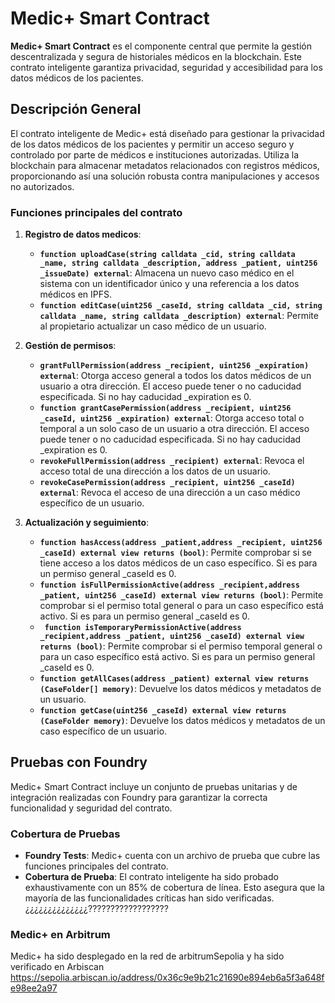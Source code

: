 # Medic+ Smart Contract

**Medic+ Smart Contract** es el componente central que permite la gestión descentralizada y segura de historiales médicos en la blockchain. Este contrato inteligente garantiza privacidad, seguridad y accesibilidad para los datos médicos de los pacientes.

## Descripción General

El contrato inteligente de Medic+ está diseñado para gestionar la privacidad de los datos médicos de los pacientes y permitir un acceso seguro y controlado por parte de médicos e instituciones autorizadas. Utiliza la blockchain para almacenar metadatos relacionados con registros médicos, proporcionando así una solución robusta contra manipulaciones y accesos no autorizados.

### Funciones principales del contrato

1. **Registro de datos medicos**:

   - **`function uploadCase(string calldata _cid, string calldata _name, string calldata _description, address _patient, uint256 _issueDate) external`**: Almacena un nuevo caso médico en el sistema con un identificador único y una referencia a los datos médicos en IPFS.
   - **`function editCase(uint256 _caseId, string calldata _cid, string calldata _name, string calldata _description) external`**: Permite al propietario actualizar un caso médico de un usuario.

2. **Gestión de permisos**:

   - **`grantFullPermission(address _recipient, uint256 _expiration) external`**: Otorga acceso general a todos los datos médicos de un usuario a otra dirección. El acceso puede tener o no caducidad especificada. Si no hay caducidad \_expiration es 0.
   - **`function grantCasePermission(address _recipient, uint256 _caseId, uint256 _expiration) external`**: Otorga acceso total o temporal a un solo caso de un usuario a otra dirección. El acceso puede tener o no caducidad especificada. Si no hay caducidad \_expiration es 0.
   - **`revokeFullPermission(address _recipient) external`**: Revoca el acceso total de una dirección a los datos de un usuario.
   - **`revokeCasePermission(address _recipient, uint256 _caseId) external`**: Revoca el acceso de una dirección a un caso médico específico de un usuario.

3. **Actualización y seguimiento**:
   - **`function hasAccess(address _patient,address _recipient, uint256 _caseId) external view returns (bool)`**: Permite comprobar si se tiene acceso a los datos médicos de un caso específico. Si es para un permiso general \_caseId es 0.
   - **`function isFullPermissionActive(address _recipient,address _patient, uint256 _caseId) external view returns (bool)`**: Permite comprobar si el permiso total general o para un caso específico está activo. Si es para un permiso general \_caseId es 0.
   - **` function isTemporaryPermissionActive(address _recipient,address _patient, uint256 _caseId) external view returns (bool)`**: Permite comprobar si el permiso temporal general o para un caso específico está activo. Si es para un permiso general \_caseId es 0.
   - **`function getAllCases(address _patient) external view returns (CaseFolder[] memory)`**: Devuelve los datos médicos y metadatos de un usuario.
   - **`function getCase(uint256 _caseId) external view returns (CaseFolder memory)`**: Devuelve los datos médicos y metadatos de un caso específico de un usuario.

## Pruebas con Foundry

Medic+ Smart Contract incluye un conjunto de pruebas unitarias y de integración realizadas con Foundry para garantizar la correcta funcionalidad y seguridad del contrato.

### Cobertura de Pruebas

- **Foundry Tests**: Medic+ cuenta con un archivo de prueba que cubre las funciones principales del contrato.
- **Cobertura de Prueba**: El contrato inteligente ha sido probado exhaustivamente con un 85% de cobertura de línea. Esto asegura que la mayoría de las funcionalidades críticas han sido verificadas.¿¿¿¿¿¿¿¿¿¿¿¿¿¿??????????????????

### Medic+ en Arbitrum

Medic+ ha sido desplegado en la red de arbitrumSepolia y ha sido verificado en Arbiscan
https://sepolia.arbiscan.io/address/0x36c9e9b21c21690e894eb6a5f3a648fe98ee2a97
